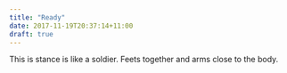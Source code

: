 ```yaml
---
title: "Ready"
date: 2017-11-19T20:37:14+11:00
draft: true
---
```


This is stance is like a soldier. Feets together and arms close to the body.
